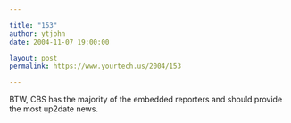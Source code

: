 ```yaml
---

title: "153"
author: ytjohn
date: 2004-11-07 19:00:00

layout: post
permalink: https://www.yourtech.us/2004/153

---
```

BTW, CBS has the majority of the embedded reporters and should provide the most up2date news.
